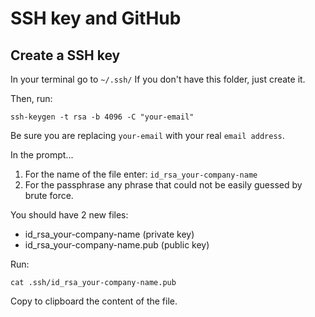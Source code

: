 # SSH key and GitHub

## Create a SSH key

In your terminal go to `~/.ssh/`
If you don't have this folder, just create it.

Then, run:

```shell
ssh-keygen -t rsa -b 4096 -C "your-email"
```

Be sure you are replacing `your-email` with your real `email address`.

In the prompt...

1. For the name of the file enter: `id_rsa_your-company-name`
2. For the passphrase any phrase that could not be easily guessed by brute force.

You should have 2 new files:

* id_rsa_your-company-name (private key)
* id_rsa_your-company-name.pub (public key)

Run:

```shell
cat .ssh/id_rsa_your-company-name.pub 
```

Copy to clipboard the content of the file.